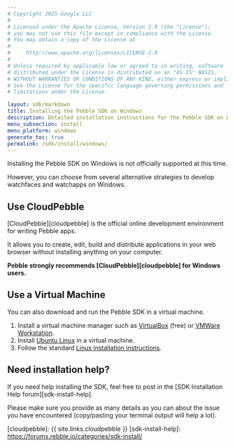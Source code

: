 ```yaml
---
# Copyright 2025 Google LLC
#
# Licensed under the Apache License, Version 2.0 (the "License");
# you may not use this file except in compliance with the License.
# You may obtain a copy of the License at
#
#     http://www.apache.org/licenses/LICENSE-2.0
#
# Unless required by applicable law or agreed to in writing, software
# distributed under the License is distributed on an "AS IS" BASIS,
# WITHOUT WARRANTIES OR CONDITIONS OF ANY KIND, either express or implied.
# See the License for the specific language governing permissions and
# limitations under the License.

layout: sdk/markdown
title: Installing the Pebble SDK on Windows
description: Detailed installation instructions for the Pebble SDK on Windows.
menu_subsection: install
menu_platform: windows
generate_toc: true
permalink: /sdk/install/windows/
---
```


Installing the Pebble SDK on Windows is not officially supported at this time.

However, you can choose from several alternative strategies to develop
watchfaces and watchapps on Windows.

## Use CloudPebble

[CloudPebble][cloudpebble] is the official online development environment for
writing Pebble apps.

It allows you to create, edit, build and distribute applications in your web
browser without installing anything on your computer.

**Pebble strongly recommends [CloudPebble][cloudpebble] for Windows users.**

## Use a Virtual Machine

You can also download and run the Pebble SDK in a virtual machine.

 1. Install a virtual machine manager such as
   [VirtualBox](http://www.virtualbox.org) (free) or
   [VMWare Workstation](http://www.vmware.com/products/workstation/).
 2. Install [Ubuntu Linux](http://www.ubuntu.com/) in a virtual machine.
 3. Follow the standard [Linux installation instructions](/sdk/install/linux/).


## Need installation help?

If you need help installing the SDK, feel free to post in the
[SDK Installation Help forum][sdk-install-help].

Please make sure you provide as many details as you can about the issue you have
encountered (copy/pasting your terminal output will help a lot).

[cloudpebble]: {{ site.links.cloudpebble }}
[sdk-install-help]: https://forums.rebble.io/categories/sdk-install/